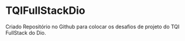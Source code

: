 # TQIFullStackDio


Criado Repositório no Github para colocar os desafios de projeto do TQI FullStack do Dio.
